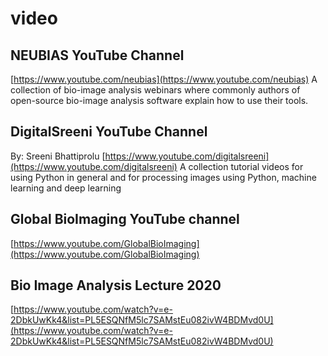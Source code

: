 # video
## NEUBIAS YouTube Channel
[https://www.youtube.com/neubias](https://www.youtube.com/neubias)
A collection of bio-image analysis webinars where commonly authors of open-source bio-image analysis software explain how to use their tools.

## DigitalSreeni YouTube Channel
By: Sreeni Bhattiprolu
[https://www.youtube.com/digitalsreeni](https://www.youtube.com/digitalsreeni)
A collection tutorial videos for using Python in general and for processing images using Python, machine learning and deep learning

## Global BioImaging YouTube channel
[https://www.youtube.com/GlobalBioImaging](https://www.youtube.com/GlobalBioImaging)

## Bio Image Analysis Lecture 2020
[https://www.youtube.com/watch?v=e-2DbkUwKk4&list=PL5ESQNfM5lc7SAMstEu082ivW4BDMvd0U](https://www.youtube.com/watch?v=e-2DbkUwKk4&list=PL5ESQNfM5lc7SAMstEu082ivW4BDMvd0U)

